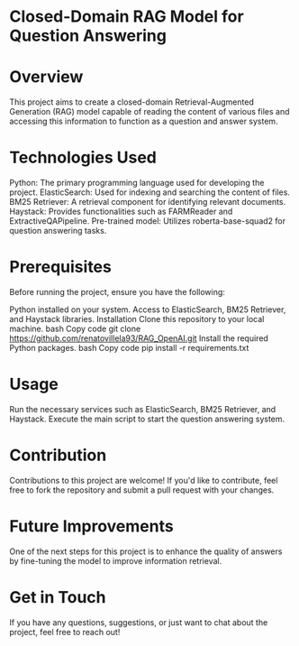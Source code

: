 # Closed-Domain RAG Model for Question Answering

# Overview
This project aims to create a closed-domain Retrieval-Augmented Generation (RAG) model capable of reading the content of various files and accessing this information to function as a question and answer system.

# Technologies Used
Python: The primary programming language used for developing the project.
ElasticSearch: Used for indexing and searching the content of files.
BM25 Retriever: A retrieval component for identifying relevant documents.
Haystack: Provides functionalities such as FARMReader and ExtractiveQAPipeline.
Pre-trained model: Utilizes roberta-base-squad2 for question answering tasks.

# Prerequisites
Before running the project, ensure you have the following:

Python installed on your system.
Access to ElasticSearch, BM25 Retriever, and Haystack libraries.
Installation
Clone this repository to your local machine.
bash
Copy code
git clone https://github.com/renatovillela93/RAG_OpenAI.git
Install the required Python packages.
bash
Copy code
pip install -r requirements.txt

# Usage
Run the necessary services such as ElasticSearch, BM25 Retriever, and Haystack.
Execute the main script to start the question answering system.

# Contribution
Contributions to this project are welcome! If you'd like to contribute, feel free to fork the repository and submit a pull request with your changes.

# Future Improvements
One of the next steps for this project is to enhance the quality of answers by fine-tuning the model to improve information retrieval.

# Get in Touch
If you have any questions, suggestions, or just want to chat about the project, feel free to reach out!
 
